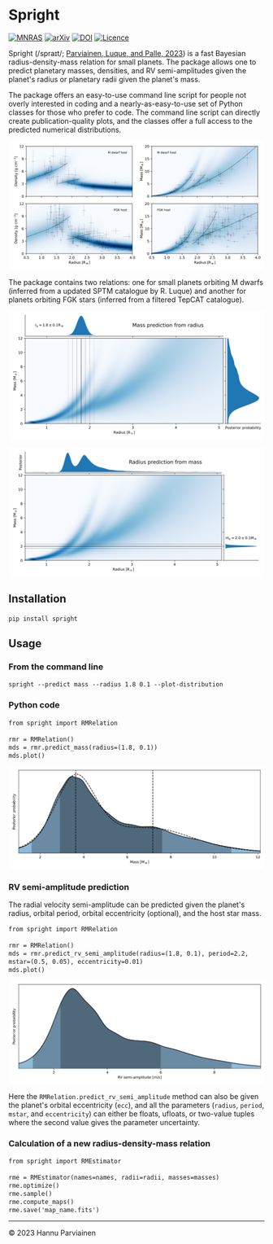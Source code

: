 # Spright

[![MNRAS](https://img.shields.io/badge/MNRAS-10.1093/mnras/stad3504-blue.svg)](https://doi.org/10.1093/mnras/stad3504)
[![arXiv](http://img.shields.io/badge/arXiv-2311.07255-blue.svg?style=flat)](https://arxiv.org/abs/2311.07255)
[![DOI](https://zenodo.org/badge/DOI/10.5281/zenodo.10082653.svg)](https://doi.org/10.5281/zenodo.10082653)
[![Licence](http://img.shields.io/badge/license-GPLv3-blue.svg?style=flat)](http://www.gnu.org/licenses/gpl-3.0.html)

Spright (/spraɪt/; [Parviainen, Luque, and Palle, 2023](https://doi.org/10.1093/mnras/stad3504)) is a fast Bayesian radius-density-mass relation for 
small planets.  The package allows one to predict planetary masses, densities, and RV semi-amplitudes given the 
planet's radius or planetary radii given the planet's mass.

The package offers an easy-to-use command line script for people not overly interested in coding and
a nearly-as-easy-to-use set of Python classes for those who prefer to code. The command line script can directly create 
publication-quality plots, and the classes offer a full access to the predicted numerical distributions.

![relation_maps](notebooks/f00_relation_maps.svg)

The package contains two relations: one for small planets orbiting M dwarfs (inferred from a updated SPTM catalogue by
R. Luque) and another for planets orbiting FGK stars (inferred from a filtered TepCAT catalogue). 

![Mass prediction](notebooks/mass_prediction_example.svg)

![Radius prediction](notebooks/radius_prediction_example.svg)


## Installation

    pip install spright

## Usage

### From the command line

    spright --predict mass --radius 1.8 0.1 --plot-distribution

### Python code

    from spright import RMRelation 

    rmr = RMRelation()
    mds = rmr.predict_mass(radius=(1.8, 0.1))
    mds.plot()

![Predicted mass](notebooks/f01_mass.svg)


### RV semi-amplitude prediction

The radial velocity semi-amplitude can be predicted given the planet's radius, orbital period, orbital eccentricity (optional),
and the host star mass.

    from spright import RMRelation 

    rmr = RMRelation()
    mds = rmr.predict_rv_semi_amplitude(radius=(1.8, 0.1), period=2.2, mstar=(0.5, 0.05), eccentricity=0.01)
    mds.plot()

![Predicted RV semi-amplitude](notebooks/f02_rv_semi_amplitude.svg)

Here the `RMRelation.predict_rv_semi_amplitude` method can also be given the planet's orbital eccentricity (`ecc`), 
and all the parameters (`radius`, `period`, `mstar`, and `eccentricity`) can either be floats, ufloats, or two-value tuples where the second value gives
the parameter uncertainty.

### Calculation of a new radius-density-mass relation

    from spright import RMEstimator
    
    rme = RMEstimator(names=names, radii=radii, masses=masses)
    rme.optimize()
    rme.sample()
    rme.compute_maps()
    rme.save('map_name.fits')

---
&copy; 2023 Hannu Parviainen
